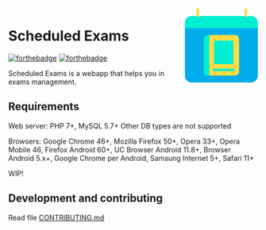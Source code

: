 <img src="app/assets/img/logo.svg" width="150" align="right" alt="Scheduled Exams">

# Scheduled Exams
<!--[![GitHub license](https://img.shields.io/github/license/maicol07/scheduled_exams.svg)](https://github.com/maicol07/scheduled_exams/blob/master/LICENSE)
[![Inline docs](http://inch-ci.org/github/maicol07/scheduled_exams.svg?branch=master)](http://inch-ci.org/github/maicol07/scheduled_exams)
[![HitCount](http://hits.dwyl.io/maicol07/scheduled_exams.svg)](http://hits.dwyl.io/maicol07/scheduled_exams)
[![contributions welcome](https://img.shields.io/badge/contributions-welcome-brightgreen.svg?style=flat)](https://github.com/maicol07/scheduled_exams/issues)
[![GitHub release](https://img.shields.io/github/release/maicol07/scheduled_exams/all.svg)](https://github.com/maicol07/scheduled_exams/releases/)
[![Downloads](https://img.shields.io/github/downloads/maicol07/scheduled_exams/total.svg)](https://github.com/maicol07/scheduled_exams/releases/)-->

[![forthebadge](https://forthebadge.com/images/badges/uses-html.svg)](https://forthebadge.com)
[![forthebadge](https://forthebadge.com/images/badges/built-with-love.svg)](https://forthebadge.com)

Scheduled Exams is a webapp that helps you in exams management.

## Requirements
Web server: PHP 7+, MySQL 5.7+
Other DB types are not supported

Browsers: Google Chrome 46+, Mozilla Firefox 50+, Opera 33+, Opera Mobile 46, Firefox Android 60+, UC Browser Android 11.8+, Browser Android 5.x+, Google Chrome per Android, Samsung Internet 5+, Safari 11+

WIP!
## Development and contributing
Read file [CONTRIBUTING.md](CONTRIBUTING.md)
